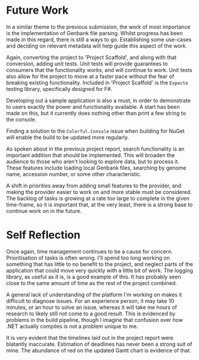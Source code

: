 # Future Work

In a similar theme to the previous submission, the work of most importance is the implementation of Genbank file parsing. Whilst progress has been made in this regard, there is still a ways to go. Establishing some use-cases and deciding on relevant metadata will help guide this aspect of the work.

Again, converting the project to 'Project Scaffold', and along with that conversion, adding unit tests. Unit tests will provide guarantees to consumers that the functionality works, and will continue to work. Unit tests also allow for the project to move at a faster pace without the fear of breaking existing functionality. Included in 'Project Scaffold' is the `Expecto` testing library, specifically designed for F#.

Developing out a sample application is also a must, in order to demonstrate to users exactly the power and functionality available. A start has been made on this, but it currently does nothing other than print a few string to the console.

Finding a solution to the `Colorful.Console` issue when building for NuGet will enable the build to be updated more regularly.

As spoken about in the previous project report, search functionality is an important addition that should be implemented. This will broaden the audience to those who aren't looking to explore data, but to process it. These features include loading local Genbank files, searching by genome name, accession number, or some other characteristic.

A shift in priorities away from adding small features to the provider, and
making the provider easier to work on and more stable must be considered. The
backlog of tasks is growing at a rate too large to complete in the given
time-frame, so it is important that, at the very least, there is a strong base
to continue work on in the future.

# Self Reflection

Once again, time management continues to be a cause for concern. Prioritisation of tasks is often wrong. I'll spend too long working on something that has little to no benefit to the project, and neglect parts of the application that could move very quickly with a little bit of work. The logging library, as useful as it is, is a good example of this. It has probably seen close to the same amount of time as the rest of the project combined.

A general lack of understanding of the platform I'm working on makes it difficult to diagnose issues. For an experience person, it may take 10 minutes, or an hour to solve an issue, whereas it will take me hours of research to likely still not come to a good result.  This is evidenced by problems in the build pipeline, though I imagine that confusion over how .NET actually compiles is not a problem unique to me.

It is very evident that the timelines laid out in the project report were
blatantly inaccurate. Estimation of deadlines has never been a strong suit of
mine.  The abundance of red on the updated Gantt chart is evidence of that.

